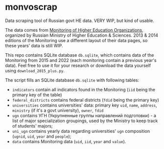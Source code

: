 # monvoscrap

Data scraping tool of Russian govt HE data. VERY WIP, but kind of usable.

The data comes from [Monitoring of Higher Education Organizations](https://monitoring.miccedu.ru/?m=vpo), organized by Russian Ministry of Higher Education & Sciences. 2013 & 2014 editions of the Monitoring use a different layout of their data pages, so these years' data is still WIP.

This repo contains SQLite database `db.sqlite`, which contains data of the Monitoring from 2015 and 2022 (each monitoring contain a previous year's data). Feel free to use it for your research or download the data yourself using `download_2015_plus.py`.

The script fills an SQLite database `db.sqlite` with following tables:
* `indicators` contain all indicators found in the Monitoring (`iid` being the primary key of the table)
* `federal_districts` contains federal districts (`fdid` being the primary key)
* `universities` contains universities' data: primary key `uid`, `name`, `address`, `ministry` (if it's a govt university), `owner`, `fdid` 
* `ugn` contains УГН (Укрупненные группы направлений подготовки) - a list of major specialization groupings, used by the Ministry to keep track of students' majors;
* `uni_ugn` contains yearly data regarding universities' `ugn` composition (`ugnid`, `uid`, `year` and `people`);
* `data` contains Monitoring data (`uid`, `iid`, `year` and `value`).